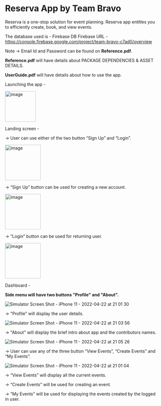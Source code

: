 # Reserva App by Team Bravo

Reserva is a one-stop solution for event planning. Reserva app entitles you to efficiently create, book, and view events.

The database used is - Firebase DB
Firebase URL - https://console.firebase.google.com/project/team-bravo-c7ad0/overview

Note -> Email Id and Password can be found on **Reference.pdf**.

**Reference.pdf** will have details about PACKAGE DEPENDENCIES & ASSET DETAILS.

**UserGuide.pdf** will have details about how to use the app.

Launching the app -

<img width="101" alt="image" src="https://user-images.githubusercontent.com/99898394/164838448-6284e3db-c526-4727-98dc-1f87ae2f9f6a.png">

Landing screen -

-> User can use either of the two button “Sign Up” and “Login”.

<img width="117" alt="image" src="https://user-images.githubusercontent.com/99898394/164838642-4ac8ca63-aaf2-48e4-995c-08963a528033.png">

-> “Sign Up” button can be used for creating a new account.

<img width="117" alt="image" src="https://user-images.githubusercontent.com/99898394/164838651-715efe63-bb8f-49e6-b3c5-4073fd4c41db.png">

-> “Login” button can be used for returning user.

<img width="117" alt="image" src="https://user-images.githubusercontent.com/99898394/164838662-f57b65f0-20e7-4706-bffc-5d67efa07979.png">

Dashboard -

**Side menu will have two buttons "Profile" and "About".**

![Simulator Screen Shot - iPhone 11 - 2022-04-22 at 21 01 30](https://user-images.githubusercontent.com/99898394/164863341-c24d0c88-3dfd-41f5-9ba3-cb25d3aceb8b.png)

-> "Profile" will display the user details.

![Simulator Screen Shot - iPhone 11 - 2022-04-22 at 21 03 56](https://user-images.githubusercontent.com/99898394/164863725-80cae5ee-f898-45c5-acc3-bc46a5b193af.png)

-> "About" will display the brief intro about app and the contributors names.

![Simulator Screen Shot - iPhone 11 - 2022-04-22 at 21 05 26](https://user-images.githubusercontent.com/99898394/164864026-3d344624-d129-4b3e-a802-49fac02f355e.png)

-> User can use any of the three button “View Events”, “Create Events” and “My Events”.

![Simulator Screen Shot - iPhone 11 - 2022-04-22 at 21 01 04](https://user-images.githubusercontent.com/99898394/164863150-4b12d31e-55b6-46e5-87c0-a1e0c7b38ca1.png)

-> “View Events” will display all the current events.

-> “Create Events” will be used for creating an event.

-> “My Events” will be used for displaying the events created by the logged in user.




